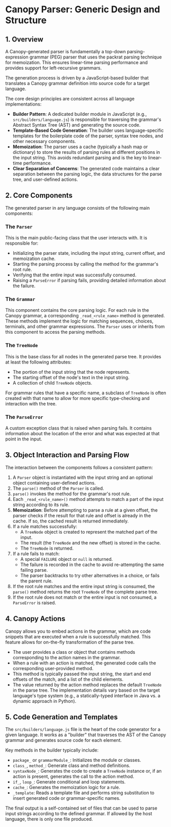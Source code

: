# Canopy Parser: Generic Design and Structure

## 1. Overview

A Canopy-generated parser is fundamentally a top-down parsing-expression grammar (PEG) parser that uses the packrat parsing technique for memoization. This ensures linear-time parsing performance and provides support for left-recursive grammars.

The generation process is driven by a JavaScript-based builder that translates a Canopy grammar definition into source code for a target language.

The core design principles are consistent across all language implementations:

- **Builder Pattern**: A dedicated builder module in JavaScript (e.g., `src/builders/language.js`) is responsible for traversing the grammar's Abstract Syntax Tree (AST) and generating the source code.
- **Template-Based Code Generation**: The builder uses language-specific templates for the boilerplate code of the parser, syntax tree nodes, and other necessary components.
- **Memoization**: The parser uses a cache (typically a hash map or dictionary) to store the results of parsing rules at different positions in the input string. This avoids redundant parsing and is the key to linear-time performance.
- **Clear Separation of Concerns**: The generated code maintains a clear separation between the parsing logic, the data structures for the parse tree, and user-defined actions.

## 2. Core Components

The generated parser in any language consists of the following main components:

### The `Parser`

This is the main public-facing class that the user interacts with. It is responsible for:

- Initializing the parser state, including the input string, current offset, and memoization cache.
- Starting the parsing process by calling the method for the grammar's root rule.
- Verifying that the entire input was successfully consumed.
- Raising a `ParseError` if parsing fails, providing detailed information about the failure.

### The `Grammar`

This component contains the core parsing logic. For each rule in the Canopy grammar, a corresponding `_read_<rule_name>` method is generated. These methods implement the logic for matching sequences, choices, terminals, and other grammar expressions. The `Parser` uses or inherits from this component to access the parsing methods.

### The `TreeNode`

This is the base class for all nodes in the generated parse tree. It provides at least the following attributes:

- The portion of the input string that the node represents.
- The starting offset of the node's text in the input string.
- A collection of child `TreeNode` objects.

For grammar rules that have a specific name, a subclass of `TreeNode` is often created with that name to allow for more specific type-checking and interaction with the tree.

### The `ParseError`

A custom exception class that is raised when parsing fails. It contains information about the location of the error and what was expected at that point in the input.

## 3. Object Interaction and Parsing Flow

The interaction between the components follows a consistent pattern:

1.  A `Parser` object is instantiated with the input string and an optional object containing user-defined actions.
2.  The `parse()` method of the `Parser` is called.
3.  `parse()` invokes the method for the grammar's root rule.
4.  Each `_read_<rule_name>()` method attempts to match a part of the input string according to its rule.
5.  **Memoization**: Before attempting to parse a rule at a given offset, the parser checks if the result for that rule and offset is already in the cache. If so, the cached result is returned immediately.
6.  If a rule matches successfully:
    - A `TreeNode` object is created to represent the matched part of the input.
    - The result (the `TreeNode` and the new offset) is stored in the cache.
    - The `TreeNode` is returned.
7.  If a rule fails to match:
    - A special `FAILURE` object or `null` is returned.
    - The failure is recorded in the cache to avoid re-attempting the same failing parse.
    - The parser backtracks to try other alternatives in a choice, or fails the parent rule.
8.  If the root rule matches and the entire input string is consumed, the `parse()` method returns the root `TreeNode` of the complete parse tree.
9.  If the root rule does not match or the entire input is not consumed, a `ParseError` is raised.

## 4. Canopy Actions

Canopy allows you to embed actions in the grammar, which are code snippets that are executed when a rule is successfully matched. This feature allows for on-the-fly transformation of the parse tree.

- The user provides a class or object that contains methods corresponding to the action names in the grammar.
- When a rule with an action is matched, the generated code calls the corresponding user-provided method.
- This method is typically passed the input string, the start and end offsets of the match, and a list of the child elements.
- The value returned by the action method replaces the default `TreeNode` in the parse tree. The implementation details vary based on the target language's type system (e.g., a statically-typed interface in Java vs. a dynamic approach in Python).

## 5. Code Generation and Templates

The `src/builders/language.js` file is the heart of the code generator for a given language. It works as a "builder" that traverses the AST of the Canopy grammar and generates source code for each element.

Key methods in the builder typically include:

- `package_` or `grammarModule_`: Initializes the module or classes.
- `class_`, `method_`: Generate class and method definitions.
- `syntaxNode_`: Generates the code to create a `TreeNode` instance or, if an action is present, generates the call to the action method.
- `if_`, `loop_`: Generate conditional and loop statements.
- `cache_`: Generates the memoization logic for a rule.
- `_template`: Reads a template file and performs string substitution to insert generated code or grammar-specific names.

The final output is a self-contained set of files that can be used to parse input strings according to the defined grammar. If allowed by the host language, there is only one file produced.
